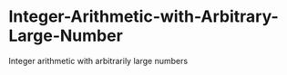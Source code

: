 # Integer-Arithmetic-with-Arbitrary-Large-Number
 Integer arithmetic with arbitrarily large numbers
